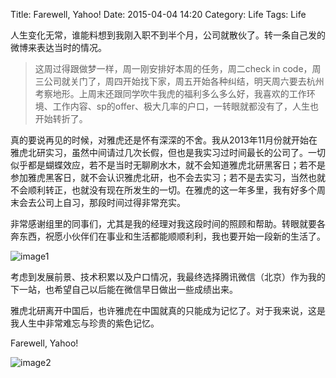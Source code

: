Title: Farewell, Yahoo!
Date: 2015-04-04 14:20
Category: Life
Tags: Life

人生变化无常，谁能料想到我刚入职不到半个月，公司就散伙了。转一条自己发的微博来表达当时的情况。
>这周过得跟做梦一样，周一刚安排好本周的任务，周二check in code，周三公司就关门了，周四开始找下家，周五开始各种纠结，明天周六要去杭州考察地形。上周末还跟同学吹牛我虎的福利多么多么好，我喜欢的工作环境、工作内容、sp的offer、极大几率的户口，一转眼就都没有了，人生也开始转折了。

真的要说再见的时候，对雅虎还是怀有深深的不舍。我从2013年11月份就开始在雅虎北研实习，虽然中间请过几次长假，但也是我实习过时间最长的公司了。一切似乎都是蝴蝶效应，若不是当时无聊刷水木，就不会知道雅虎北研黑客日；若不是参加雅虎黑客日，就不会认识雅虎北研，也不会去实习；若不是去实习，当然也就不会顺利转正，也就没有现在所发生的一切。在雅虎的这一年多里，我有好多个周末会去公司上自习，那段时间过得非常充实。

非常感谢组里的同事们，尤其是我的经理对我这段时间的照顾和帮助。转眼就要各奔东西，祝愿小伙伴们在事业和生活都能顺顺利利，我也要开始一段新的生活了。

![image1](http://lixinzhang.github.io/image/badge.png)

考虑到发展前景、技术积累以及户口情况，我最终选择腾讯微信（北京）作为我的下一站，也希望自己以后能在微信早日做出一些成绩出来。

雅虎北研离开中国后，也许雅虎在中国就真的只能成为记忆了。对于我来说，这是我人生中非常难忘与珍贵的紫色记忆。

Farewell, Yahoo!

![image2](http://lixinzhang.github.io/image/allpeople.png)
